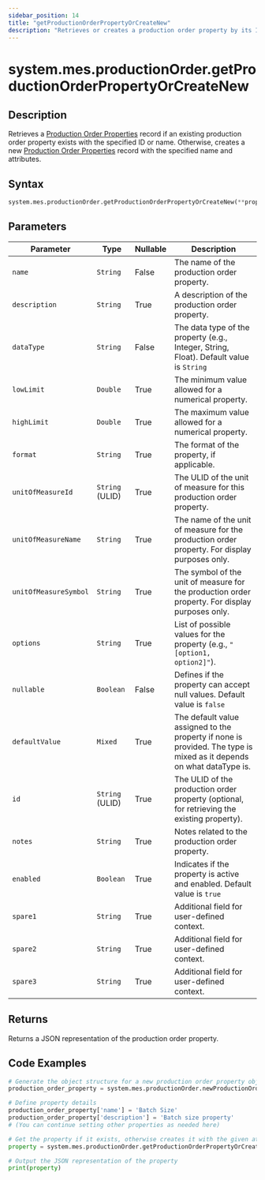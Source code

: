 ```yaml
---
sidebar_position: 14
title: "getProductionOrderPropertyOrCreateNew"
description: "Retrieves or creates a production order property by its ID or name depending on if it exists."
---
```


# system.mes.productionOrder.getProductionOrderPropertyOrCreateNew

## Description

Retrieves a [Production Order Properties](../../data-model/production-order-model/production-order-property) record if an existing production order property exists with the specified ID or name.
Otherwise, creates a new [Production Order Properties](../../data-model/production-order-model/production-order-property) record with the specified name and attributes.

## Syntax

```python
system.mes.productionOrder.getProductionOrderPropertyOrCreateNew(**property_data)
```

## Parameters

| Parameter             | Type            | Nullable | Description                                                                                                          |
| --------------------- | --------------- | -------- | -------------------------------------------------------------------------------------------------------------------- |
| `name`                | `String`        | False    | The name of the production order property.                                                                           |
| `description`         | `String`        | True     | A description of the production order property.                                                                      |
| `dataType`            | `String`        | False    | The data type of the property (e.g., Integer, String, Float). Default value is `String`                              |
| `lowLimit`            | `Double`        | True     | The minimum value allowed for a numerical property.                                                                  |
| `highLimit`           | `Double`        | True     | The maximum value allowed for a numerical property.                                                                  |
| `format`              | `String`        | True     | The format of the property, if applicable.                                                                           |
| `unitOfMeasureId`     | `String` (ULID) | True     | The ULID of the unit of measure for this production order property.                                                  |
| `unitOfMeasureName`   | `String`        | True     | The name of the unit of measure for the production order property. For display purposes only.                        |
| `unitOfMeasureSymbol` | `String`        | True     | The symbol of the unit of measure for the production order property. For display purposes only.                      |
| `options`             | `String`        | True     | List of possible values for the property (e.g., `"[option1, option2]"`).                                             |
| `nullable`            | `Boolean`       | False    | Defines if the property can accept null values. Default value is `false`                                              |
| `defaultValue`        | `Mixed`         | True     | The default value assigned to the property if none is provided. The type is mixed as it depends on what dataType is. |
| `id`                  | `String` (ULID) | True     | The ULID of the production order property (optional, for retrieving the existing property).                          |
| `notes`               | `String`        | True     | Notes related to the production order property.                                                                      |
| `enabled`             | `Boolean`       | True     | Indicates if the property is active and enabled. Default value is `true`                                              |
| `spare1`              | `String`        | True     | Additional field for user-defined context.                                                                           |
| `spare2`              | `String`        | True     | Additional field for user-defined context.                                                                           |
| `spare3`              | `String`        | True     | Additional field for user-defined context.                                                                           |

## Returns

Returns a JSON representation of the production order property.

## Code Examples

```python
# Generate the object structure for a new production order property object
production_order_property = system.mes.productionOrder.newProductionOrderProperty()

# Define property details
production_order_property['name'] = 'Batch Size'
production_order_property['description'] = 'Batch size property'
# (You can continue setting other properties as needed here)

# Get the property if it exists, otherwise creates it with the given attributes
property = system.mes.productionOrder.getProductionOrderPropertyOrCreateNew(**production_order_property)

# Output the JSON representation of the property
print(property)
```
